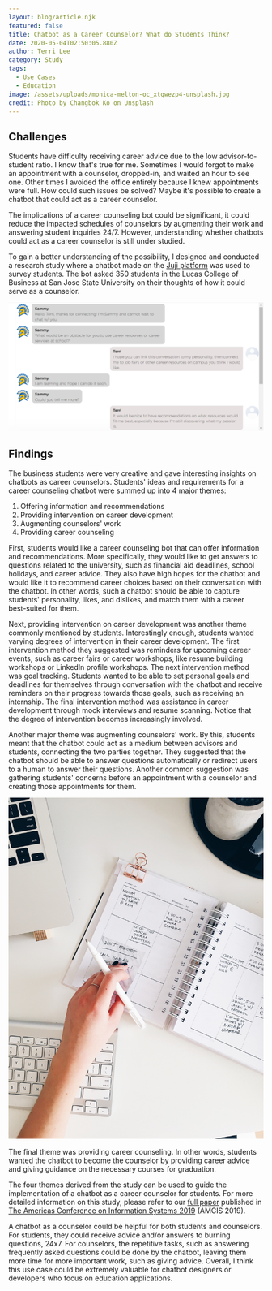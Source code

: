 ```yaml
---
layout: blog/article.njk
featured: false
title: Chatbot as a Career Counselor? What do Students Think?
date: 2020-05-04T02:50:05.880Z
author: Terri Lee
category: Study
tags:
  - Use Cases
  - Education
image: /assets/uploads/monica-melton-oc_xtqwezp4-unsplash.jpg
credit: Photo by Changbok Ko on Unsplash
---
```

## Challenges

Students have difficulty receiving career advice due to the low advisor-to-student ratio. I know that's true for me. Sometimes I would forgot to make an appointment with a counselor, dropped-in, and waited an hour to see one. Other times I avoided the office entirely because I knew appointments were full. How could such issues be solved? Maybe it's possible to create a chatbot that could act as a career counselor.

The implications of a career counseling bot could be significant, it could reduce the impacted schedules of counselors by augmenting their work and answering student inquiries 24/7. However, understanding whether chatbots could act as a career counselor is still under studied. 

To gain a better understanding of the possibility, I designed and conducted a research study where a chatbot made on the [Juji platform](https://juji.io/docs/juji-studio/) was used to survey students. The bot asked 350 students in the Lucas College of Business at San Jose State University on their thoughts of how it could serve as a counselor.

![](/assets/uploads/career_chat.png "Sample chat of the survey used in the study")

## Findings

The business students were very creative and gave interesting insights on chatbots as career counselors. Students' ideas and requirements for a career counseling chatbot were summed up into 4 major themes:

1. Offering information and recommendations
2. Providing intervention on career development
3. Augmenting counselors' work
4. Providing career counseling

First, students would like a career counseling bot that can offer information and recommendations. More specifically, they would like to get answers to questions related to the university, such as financial aid deadlines, school holidays, and career advice. They also have high hopes for the chatbot and would like it to recommend career choices based on their conversation with the chatbot. In other words, such a chatbot should be able to capture students' personality, likes, and dislikes,  and match them with a career best-suited for them.

Next, providing intervention on career development was another theme commonly mentioned by students. Interestingly enough, students wanted varying degrees of intervention in their career development. The first intervention method they suggested was reminders for upcoming career events, such as career fairs or career workshops, like resume building workshops or LinkedIn profile workshops. The next intervention method was goal tracking. Students wanted to be able to set personal goals and deadlines for themselves through conversation with the chatbot and receive reminders on their progress towards those goals, such as receiving an internship. The final intervention method was assistance in career development through mock interviews and resume scanning. Notice that the degree of intervention becomes increasingly involved.

Another major theme was augmenting counselors' work. By this, students meant that the chatbot could act as a medium between advisors and students, connecting the two parties together. They suggested that the chatbot should be able to answer questions automatically or redirect users to a human to answer their questions. Another common suggestion was gathering students' concerns before an appointment with a counselor and creating those appointments for them.

![](/assets/uploads/stil-flrm0z3meoa-unsplash.jpg "One aspect students suggested in career counseling bots is the ability to schedule appointments")

The final theme was providing career counseling. In other words, students wanted the chatbot to become the counselor by providing career advice and giving guidance on the necessary courses for graduation. 

The four themes derived from the study can be used to guide the implementation of a chatbot as a career counselor for students. For more detailed information on this study, please refer to our [full paper](https://aisel.aisnet.org/cgi/viewcontent.cgi?article=1264&context=amcis2019) published in [The Americas Conference on Information Systems 2019](https://amcis2019.aisconferences.org/about/about-amcis/) (AMCIS 2019). 

A chatbot as a counselor could be helpful for both students and counselors. For students, they could receive advice and/or answers to burning questions, 24x7. For counselors, the repetitive tasks, such as answering frequently asked questions could be done by the chatbot, leaving them more time for more important work, such as giving advice. Overall, I think this use case could be extremely valuable for chatbot designers or developers who focus on education applications.